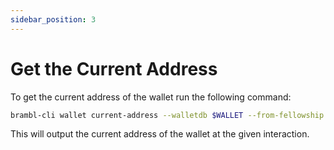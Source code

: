 ```yaml
---
sidebar_position: 3
---
```


# Get the Current Address

To get the current address of the wallet run the following command:

```bash
brambl-cli wallet current-address --walletdb $WALLET --from-fellowship $FELLOWSHIP --from-template $LOCK_TEMPLATE --from-interaction $INTERACTION_NR
```

This will output the current address of the wallet at the given interaction.